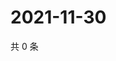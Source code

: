# 2021-11-30

共 0 条

<!-- BEGIN WEIBO -->
<!-- 最后更新时间 Tue Nov 30 2021 08:32:19 GMT+0800 (China Standard Time) -->

<!-- END WEIBO -->
